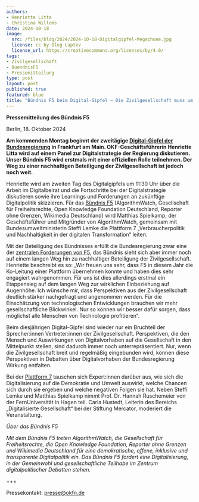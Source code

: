 ```yaml
---
authors:
- Henriette Litta
- Christina Willems
date: 2024-10-18
image: 
  src: /files/blog/2024/2024-10-18-Digitalgipfel-Megaphone.jpg
  license: cc by Oleg Laptev
  license_url: https://creativecommons.org/licenses/by/4.0/
tags:
- Zivilgesellschaft
- BuendnisF5
- Pressemitteilung
type: post
layout: post
published: true
featured: blue
title: "Bündnis F5 beim Digital-Gipfel – Die Zivilgesellschaft muss um jeden Zentimeter Raum kämpfen"
---
```


**Pressemitteilung des Bündnis F5**

Berlin, 18. Oktober 2024

**Am kommenden Montag beginnt der zweitägige [Digital-Gipfel der Bundesregierung](https://www.de.digital/DIGITAL/Navigation/DE/Digital-Gipfel/digital-gipfel.html) in Frankfurt am Main. OKF-Geschäftsführerin Henriette Litta wird auf einem Panel zur Digitalstrategie der Regierung diskutieren. Unser Bündnis F5 wird erstmals mit einer offiziellen Rolle teilnehmen. Der Weg zu einer nachhaltigen Beteiligung der Zivilgesellschaft ist jedoch noch weit.** 

Henriette wird am zweiten Tag des Digitalgipfels um 11:30 Uhr über die Arbeit im Digitalbeirat und die Fortschritte bei der Digitalstrategie diskutieren sowie ihre Learnings und Forderungen an zukünftige Digitalpolitik skizzieren. Für das [Bündnis F5](https://buendnis-f5.de/) (AlgorithmWatch, Gesellschaft für Freiheitsrechte, Open Knowledge Foundation Deutschland, Reporter ohne Grenzen, Wikimedia Deutschland) wird Matthias Spielkamp, der Geschäftsführer und Mitgründer von AlgorithmWatch, gemeinsam mit Bundesumweltministerin Steffi Lemke die Plattform 7 „Verbraucherpolitik und Nachhaltigkeit in der digitalen Transformation“ leiten.

Mit der Beteiligung des Bündnisses erfüllt die Bundesregierung zwar eine der [zentralen Forderungen von F5](https://buendnis-f5.de/publikationen/digitalgipfel2022), das Bündnis sieht sich aber immer noch auf einem langen Weg hin zu nachhaltiger Beteiligung der Zivilgesellschaft. Henriette beschreibt es so: „Wir freuen uns sehr, dass F5 in diesem Jahr die Ko-Leitung einer Plattform übernehmen konnte und haben dies sehr engagiert wahrgenommen. Für uns ist dies allerdings erstmal ein Etappensieg auf dem langen Weg zur wirklichen Einbeziehung auf Augenhöhe. Ich wünsche mir, dass Perspektiven aus der Zivilgesellschaft deutlich stärker nachgefragt und angenommen werden. Für die Einschätzung von technologischen Entwicklungen brauchen wir mehr gesellschaftliche Blickwinkel. Nur so können wir besser dafür sorgen, dass möglichst alle Menschen von Technologie profitieren“. 

Beim diesjährigen Digital-Gipfel sind wieder nur ein Bruchteil der Sprecher:innen Vertreter:innen der Zivilgesellschaft. Perspektiven, die den Mensch und Auswirkungen von Digitalvorhaben auf die Gesellschaft in den Mittelpunkt stellen, sind dadurch immer noch unterrepräsentiert. Nur, wenn die Zivilgesellschaft breit und regelmäßig eingebunden wird, können diese Perspektiven in Debatten über Digitalvorhaben der Bundesregierung Wirkung entfalten.   

Bei der [Plattform 7](https://www.de.digital/DIGITAL/Navigation/DE/Digital-Gipfel/Digital-Gipfel/Plattformen/Plattform-07/verbraucherpolitik-in-der-digitalen-welt.html) tauschen sich Expert:innen darüber aus, wie sich die Digitalisierung auf die Demokratie und Umwelt auswirkt, welche Chancen sich durch sie ergeben und welche negativen Folgen sie hat. Neben Steffi Lemke und Matthias Spielkamp nimmt Prof. Dr. Hannah Ruschemeier von der FernUniversität in Hagen teil. Carla Hustedt, Leiterin des Bereichs „Digitalisierte Gesellschaft“ bei der Stiftung Mercator, moderiert die Veranstaltung. 

*Über das Bündnis F5*

*Mit dem Bündnis F5 treten AlgorithmWatch, die Gesellschaft für Freiheitsrechte, die Open Knowledge Foundation, Reporter ohne Grenzen und Wikimedia Deutschland für eine demokratische, offene, inklusive und transparente Digitalpolitik ein. Das Bündnis F5 fordert eine Digitalisierung, in der Gemeinwohl und gesellschaftliche Teilhabe im Zentrum digitalpolitischer Debatten stehen.*



+++

Pressekontakt: presse@okfn.de

